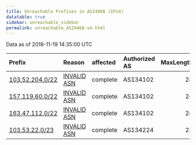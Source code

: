 ```yaml
---
title: Unreachable Prefixes in AS24466 (IPv4)
datatable: true
sidebar: unreachable_sidebar
permalink: unreachable_AS24466-v4.html
---
```


Data as of 2018-11-19 14:35:00 UTC


<div class="datatable-begin"></div>

| Prefix                                                   | Reason                                                                                                 | affected   | Authorized AS   |   MaxLength | Anchor                                       |   unreachable /24s |
|:---------------------------------------------------------|:-------------------------------------------------------------------------------------------------------|:-----------|:----------------|------------:|:---------------------------------------------|-------------------:|
| [103.52.204.0/22](https://stat.ripe.net/103.52.204.0/22) | [INVALID ASN](https://rpki-validator.ripe.net/announcement-preview?asn=AS24466&prefix=103.52.204.0/22) | complete   | AS134102        |          24 | [APNIC](unreachable_APNIC_RPKI_Root-v4.html) |                  4 |
| [157.119.60.0/22](https://stat.ripe.net/157.119.60.0/22) | [INVALID ASN](https://rpki-validator.ripe.net/announcement-preview?asn=AS24466&prefix=157.119.60.0/22) | complete   | AS134102        |          24 | [APNIC](unreachable_APNIC_RPKI_Root-v4.html) |                  4 |
| [163.47.112.0/22](https://stat.ripe.net/163.47.112.0/22) | [INVALID ASN](https://rpki-validator.ripe.net/announcement-preview?asn=AS24466&prefix=163.47.112.0/22) | complete   | AS134102        |          24 | [APNIC](unreachable_APNIC_RPKI_Root-v4.html) |                  4 |
| [103.53.22.0/23](https://stat.ripe.net/103.53.22.0/23)   | [INVALID ASN](https://rpki-validator.ripe.net/announcement-preview?asn=AS24466&prefix=103.53.22.0/23)  | complete   | AS134224        |          23 | [APNIC](unreachable_APNIC_RPKI_Root-v4.html) |                  2 |

<div class="datatable-end"></div>